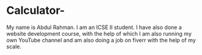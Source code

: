 # Calculator-
My name is Abdul Rahman. I am an ICSE II student. I have also done a website development course, with the help of which I am also running my own YouTube channel and am also doing a job on fiverr with the help of my scale.
